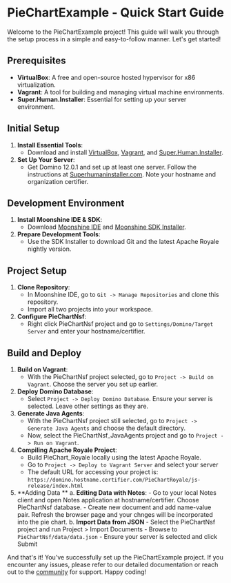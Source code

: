 # PieChartExample - Quick Start Guide

Welcome to the PieChartExample project! This guide will walk you through the setup process in a simple and easy-to-follow manner. Let's get started!

## Prerequisites
- **VirtualBox**: A free and open-source hosted hypervisor for x86 virtualization.
- **Vagrant**: A tool for building and managing virtual machine environments.
- **Super.Human.Installer**: Essential for setting up your server environment.

## Initial Setup
1. **Install Essential Tools**:
   - Download and install [VirtualBox](https://www.virtualbox.org/wiki/Downloads), [Vagrant](https://developer.hashicorp.com/vagrant/downloads), and [Super.Human.Installer](https://superhumaninstaller.com/).
2. **Set Up Your Server**:
   - Get Domino 12.0.1 and set up at least one server. Follow the instructions at [Superhumaninstaller.com](https://superhumaninstaller.com/). Note your hostname and organization certifier.

## Development Environment
1. **Install Moonshine IDE & SDK**:
   - Download [Moonshine IDE](https://moonshine-ide.com/) and [Moonshine SDK Installer](https://moonshine-ide.com/download-sdk-installer/).
2. **Prepare Development Tools**:
   - Use the SDK Installer to download Git and the latest Apache Royale nightly version.

## Project Setup
1. **Clone Repository**:
   - In Moonshine IDE, go to `Git -> Manage Repositories` and clone this repository.
   - Import all two projects into your workspace.
2. **Configure PieChartNsf**:
   - Right click PieChartNsf project and go to `Settings/Domino/Target Server` and enter your hostname/certifier.

## Build and Deploy
1. **Build on Vagrant**:
   - With the PieChartNsf project selected, go to `Project -> Build on Vagrant`. Choose the server you set up earlier.
2. **Deploy Domino Database**:
   - Select `Project -> Deploy Domino Database`. Ensure your server is selected. Leave other settings as they are.
3. **Generate Java Agents**:
   - With the PieChartNsf project still selected, go to `Project -> Generate Java Agents` and choose the default directory.
   - Now, select the PieChartNsf_JavaAgents project and go to `Project -> Run on Vagrant`.
4. **Compiling Apache Royale Project**:
   - Build PieChart_Royale locally using the latest Apache Royale.
   - Go to `Project -> Deploy to Vagrant Server` and select your server
   - The default URL for accessing your project is: `https://domino.hostname.certifier.com/PieChartRoyale/js-release/index.html`
5. **Adding Data **
    a. **Editing Data with Notes**:
       - Go to your local Notes client and open Notes application at hostname/certifier. Choose PieChartNsf database.
       - Create new document and add name-value pair. Refresh the browser page and your chnges will be incorporated into the pie chart.
    b. **Import Data from JSON**
        - Select the PieChartNsf project and run Project > Import Documents
        - Browse to `PieChartNsf/data/data.json`
        - Ensure your server is selected and click Submit

And that's it! You've successfully set up the PieChartExample project. If you encounter any issues, please refer to our detailed documentation or reach out to the [community](https://moonshine-ide.topicbox.com/groups/ide) for support. Happy coding!
